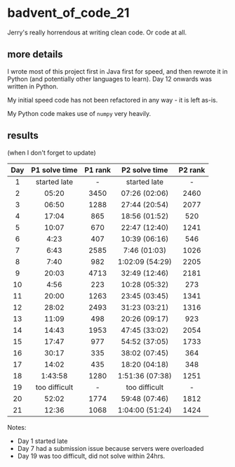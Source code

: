 # badvent_of_code_21

Jerry's really horrendous at writing clean code. Or code at all.



## more details
I wrote most of this project first in Java first for speed, and then rewrote it in Python (and potentially other 
languages to learn). Day 12 onwards was written in Python.

My initial speed code has not been refactored in any way - it is left as-is. 

My Python code makes use of `numpy` very heavily. 

## results 
(when I don't forget to update)

| Day | P1 solve time | P1 rank |  P2 solve time  | P2 rank |
|:---:|:-------------:|:-------:|:---------------:|:-------:|
|  1  | started late  |    -    |  started late   |    -    |
|  2  |     05:20     |  3450   |  07:26 (02:06)  |  2460   |
|  3  |     06:50     |  1288   |  27:44 (20:54)  |  2077   |
|  4  |     17:04     |   865   |  18:56 (01:52)  |   520   |
|  5  |     10:07     |   670   |  22:47 (12:40)  |  1241   |
|  6  |     4:23      |   407   |  10:39 (06:16)  |   546   |
|  7  |     6:43      |  2585   |  7:46 (01:03)   |  1026   |
|  8  |     7:40      |   982   | 1:02:09 (54:29) |  2205   |
|  9  |     20:03     |  4713   |  32:49 (12:46)  |  2181   |
| 10  |     4:56      |   223   |  10:28 (05:32)  |   273   |
| 11  |     20:00     |  1263   |  23:45 (03:45)  |  1341   |
| 12  |     28:02     |  2493   |  31:23 (03:21)  |  1316   |
| 13  |     11:09     |   498   |  20:26 (09:17)  |   923   |
| 14  |     14:43     |  1953   |  47:45 (33:02)  |  2054   |
| 15  |     17:47     |   977   |  54:52 (37:05)  |  1733   |
| 16  |     30:17     |   335   |  38:02 (07:45)  |   364   |
| 17  |     14:02     |   435   |  18:20 (04:18)  |   348   |
| 18  |    1:43:58    |  1280   | 1:51:36 (07:38) |  1251   |
| 19  | too difficult |    -    |  too difficult  |    -    |
| 20  |     52:02     |  1774   |  59:48 (07:46)  |  1812   |
| 21  |     12:36     |  1068   | 1:04:00 (51:24) |  1424   |

Notes: 

- Day 1 started late
- Day 7 had a submission issue because servers were overloaded
- Day 19 was too difficult, did not solve within 24hrs. 
